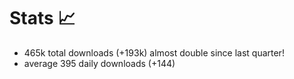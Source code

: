 # Stats 📈

- 465k total downloads (+193k) almost double since last quarter!
- average 395 daily downloads (+144)
